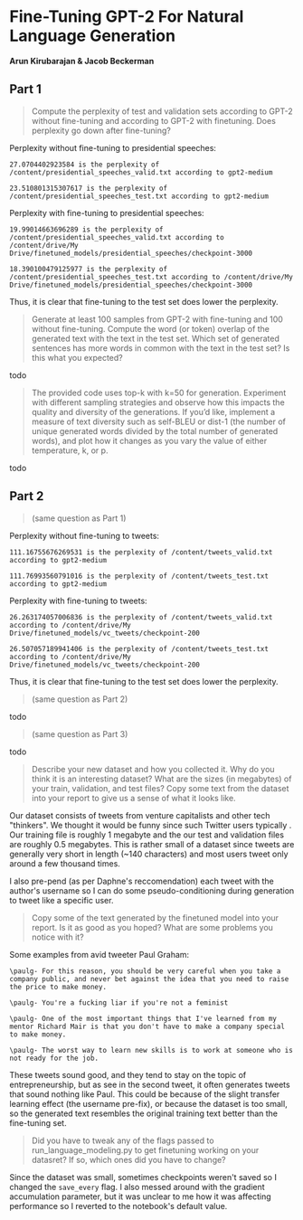 # Fine-Tuning GPT-2 For Natural Language Generation
**Arun Kirubarajan & Jacob Beckerman**

## Part 1
> Compute the perplexity of test and validation sets according to GPT-2 without fine-tuning and according to GPT-2 with finetuning. Does perplexity go down after fine-tuning?

Perplexity without fine-tuning to presidential speeches: 
```
27.0704402923584 is the perplexity of /content/presidential_speeches_valid.txt according to gpt2-medium

23.510801315307617 is the perplexity of /content/presidential_speeches_test.txt according to gpt2-medium
```

Perplexity with fine-tuning to presidential speeches: 
```
19.99014663696289 is the perplexity of /content/presidential_speeches_valid.txt according to /content/drive/My Drive/finetuned_models/presidential_speeches/checkpoint-3000

18.390100479125977 is the perplexity of /content/presidential_speeches_test.txt according to /content/drive/My Drive/finetuned_models/presidential_speeches/checkpoint-3000
```

Thus, it is clear that fine-tuning to the test set does lower the perplexity.

> Generate at least 100 samples from GPT-2 with fine-tuning and 100 without fine-tuning. Compute the word (or token) overlap of the generated text with the text in the test set. Which set of generated sentences has more words in common with the text in the test set? Is this what you expected?

todo

> The provided code uses top-k with k=50 for generation. Experiment with different sampling strategies and observe how this impacts the quality and diversity of the generations. If you’d like, implement a measure of text diversity such as self-BLEU or dist-1 (the number of unique generated words divided by the total number of generated words), and plot how it changes as you vary the value of either temperature, k, or p.

todo

## Part 2
> (same question as Part 1)

Perplexity without fine-tuning to tweets: 
```
111.16755676269531 is the perplexity of /content/tweets_valid.txt according to gpt2-medium

111.76993560791016 is the perplexity of /content/tweets_test.txt according to gpt2-medium
```

Perplexity with fine-tuning to tweets: 
```
26.263174057006836 is the perplexity of /content/tweets_valid.txt according to /content/drive/My Drive/finetuned_models/vc_tweets/checkpoint-200

26.507057189941406 is the perplexity of /content/tweets_test.txt according to /content/drive/My Drive/finetuned_models/vc_tweets/checkpoint-200
```

Thus, it is clear that fine-tuning to the test set does lower the perplexity.

> (same question as Part 2)

todo

> (same question as Part 3)

todo

> Describe your new dataset and how you collected it. Why do you think it is an interesting dataset? What are the sizes (in megabytes) of your train, validation, and test files? Copy some text from the dataset into your report to give us a sense of what it looks like.

Our dataset consists of tweets from venture capitalists and other tech "thinkers". We thought it would be funny since such Twitter users typically . Our training file is roughly 1 megabyte and the our test and validation files are roughly 0.5 megabytes. This is rather small of a dataset since tweets are generally very short in length (~140 characters) and most users tweet only around a few thousand times.

I also pre-pend (as per Daphne's reccomendation) each tweet with the author's username so I can do some pseudo-conditioning during generation to tweet like a specific user.

> Copy some of the text generated by the finetuned model into your report. Is it as good as you hoped? What are some problems you notice with it?

Some examples from avid tweeter Paul Graham:

```
\paulg- For this reason, you should be very careful when you take a company public, and never bet against the idea that you need to raise the price to make money. 

\paulg- You're a fucking liar if you're not a feminist 

\paulg- One of the most important things that I've learned from my mentor Richard Mair is that you don't have to make a company special to make money. 

\paulg- The worst way to learn new skills is to work at someone who is not ready for the job. 
```

These tweets sound good, and they tend to stay on the topic of entrepreneurship, but as see in the second tweet, it often generates tweets that sound nothing like Paul. This could be because of the slight transfer learning effect (the username pre-fix), or because the dataset is too small, so the generated text resembles the original training text better than the fine-tuning set.

> Did you have to tweak any of the flags passed to run_language_modeling.py to get finetuning working on your datasret? If so, which ones did you have to change?

Since the dataset was small, sometimes checkpoints weren't saved so I changed the `save_every` flag. I also messed around with the gradient accumulation parameter, but it was unclear to me how it was affecting performance so I reverted to the notebook's default value.
